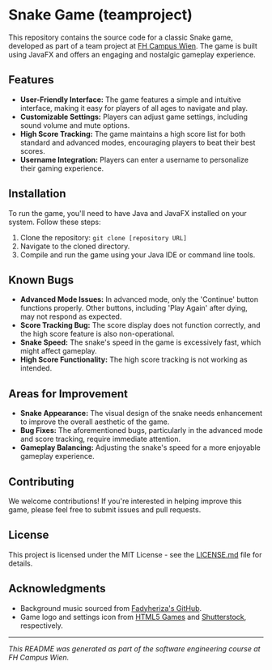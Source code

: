 # Snake Game (teamproject)

This repository contains the source code for a classic Snake game, developed as part of a team project at [FH Campus Wien](https://www.fh-campuswien.ac.at/). The game is built using JavaFX and offers an engaging and nostalgic gameplay experience.

## Features

- **User-Friendly Interface:** The game features a simple and intuitive interface, making it easy for players of all ages to navigate and play.
- **Customizable Settings:** Players can adjust game settings, including sound volume and mute options.
- **High Score Tracking:** The game maintains a high score list for both standard and advanced modes, encouraging players to beat their best scores.
- **Username Integration:** Players can enter a username to personalize their gaming experience.

## Installation

To run the game, you'll need to have Java and JavaFX installed on your system. Follow these steps:

1. Clone the repository: `git clone [repository URL]`
2. Navigate to the cloned directory.
3. Compile and run the game using your Java IDE or command line tools.

## Known Bugs

- **Advanced Mode Issues:** In advanced mode, only the 'Continue' button functions properly. Other buttons, including 'Play Again' after dying, may not respond as expected.
- **Score Tracking Bug:** The score display does not function correctly, and the high score feature is also non-operational.
- **Snake Speed:** The snake's speed in the game is excessively fast, which might affect gameplay.
- **High Score Functionality:** The high score tracking is not working as intended.

## Areas for Improvement

- **Snake Appearance:** The visual design of the snake needs enhancement to improve the overall aesthetic of the game.
- **Bug Fixes:** The aforementioned bugs, particularly in the advanced mode and score tracking, require immediate attention.
- **Gameplay Balancing:** Adjusting the snake's speed for a more enjoyable gameplay experience.

## Contributing

We welcome contributions! If you're interested in helping improve this game, please feel free to submit issues and pull requests.

## License

This project is licensed under the MIT License - see the [LICENSE.md](LICENSE.md) file for details.

## Acknowledgments

- Background music sourced from [Fadyheriza's GitHub](https://github.com/Fadyheriza/Music).
- Game logo and settings icon from [HTML5 Games](https://html5-games.io) and [Shutterstock](https://www.shutterstock.com), respectively.

---

*This README was generated as part of the software engineering course at FH Campus Wien.*
